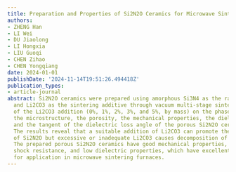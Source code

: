 ```yaml
---
title: Preparation and Properties of Si2N2O Ceramics for Microwave Sintering Furnaces
authors:
- ZHENG Han
- LI Wei
- DU Jiaolong
- LI Hongxia
- LIU Guoqi
- CHEN Zihao
- CHEN Yongqiang
date: 2024-01-01
publishDate: '2024-11-14T19:51:26.494418Z'
publication_types:
- article-journal
abstract: Si2N2O ceramics were prepared using amorphous Si3N4 as the raw material
  and Li2CO3 as the sintering additive through vacuum multi-stage sintering. The influence
  of the Li2CO3 addition (0%, 1%, 2%, 3%, and 5%, by mass) on the phase composition,
  the microstructure, the porosity, the mechanical properties, the dielectric constant
  and the tangent of the dielectric loss angle of the porous Si2N2O ceramics was investigated.
  The results reveal that a suitable addition of Li2CO3 can promote the generation
  of Si2N2O but excessive or inadequate Li2CO3 causes decomposition of Si2N2O ceramics.
  The prepared porous Si2N2O ceramics have good mechanical properties, good thermal
  shock resistance, and low dielectric properties, which have excellent potential
  for application in microwave sintering furnaces.
---
```

